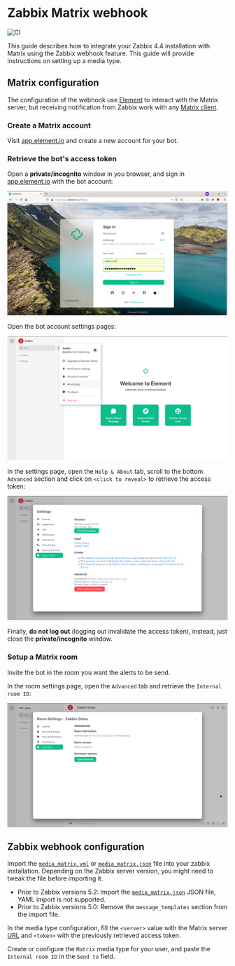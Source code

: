# Zabbix Matrix webhook

![CI](https://github.com/jooola/zabbix-matrix-webhook/actions/workflows/ci.yml/badge.svg)

This guide describes how to integrate your Zabbix 4.4 installation with Matrix using the Zabbix webhook feature. This guide will provide instructions on setting up a media type.

## Matrix configuration

The configuration of the webhook use [Element](https://element.io/) to interact with the Matrix server, but receiving notification from Zabbix work with any [Matrix client](https://matrix.org/clients/).

### Create a Matrix account

Visit [app.element.io](https://app.element.io/) and create a new account for your bot.

### Retrieve the bot's access token

Open a **private/incognito** window in you browser, and sign in [app.element.io](https://app.element.io) with the bot account:

![](docs/matrix_access_token1.png)

Open the bot account settings pages:

![](docs/matrix_access_token2.png)

In the settings page, open the `Help & About` tab, scroll to the bottom `Advanced` section and click on `<click to reveal>` to retrieve the access token:

![](docs/matrix_access_token3.png)

Finally, **do not log out** (logging out invalidate the access token), instead, just close the **private/incognito** window.

### Setup a Matrix room

Invite the bot in the room you want the alerts to be send.

In the room settings page, open the `Advanced` tab and retrieve the `Internal room ID`:

![](docs/matrix_room_id1.png)

## Zabbix webhook configuration

Import the [`media_matrix.yml`](media_matrix.yml) or [`media_matrix.json`](media_matrix.json) file into your zabbix installation. Depending on the Zabbix server version, you might need to tweak the file before importing it.

- Prior to Zabbix versions 5.2: Import the [`media_matrix.json`](media_matrix.json) JSON file, YAML import is not supported.
- Prior to Zabbix versions 5.0: Remove the `message_templates` section from the import file.

In the media type configuration, fill the `<server>` value with the Matrix server [URL](https://en.wikipedia.org/wiki/URL) and `<token>` with the previously retrieved access token.

Create or configure the `Matrix` media type for your user, and paste the `Internal room ID` in the `Send to` field.
